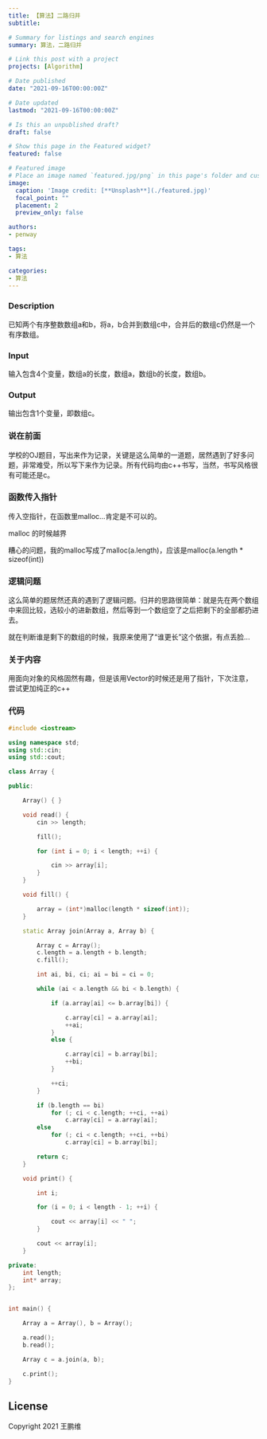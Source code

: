 ```yaml
---
title: 【算法】二路归并
subtitle: 

# Summary for listings and search engines
summary: 算法，二路归并

# Link this post with a project
projects: [Algorithm]

# Date published
date: "2021-09-16T00:00:00Z"

# Date updated
lastmod: "2021-09-16T00:00:00Z"

# Is this an unpublished draft?
draft: false

# Show this page in the Featured widget?
featured: false

# Featured image
# Place an image named `featured.jpg/png` in this page's folder and customize its options here.
image:
  caption: 'Image credit: [**Unsplash**](./featured.jpg)'
  focal_point: ""
  placement: 2
  preview_only: false

authors:
- penway

tags:
- 算法

categories:
- 算法
---
```


### Description

已知两个有序整数数组a和b，将a，b合并到数组c中，合并后的数组c仍然是一个有序数组。

### Input

输入包含4个变量，数组a的长度，数组a，数组b的长度，数组b。

### Output

输出包含1个变量，即数组c。



### 说在前面

学校的OJ题目，写出来作为记录，关键是这么简单的一道题，居然遇到了好多问题，非常难受，所以写下来作为记录。所有代码均由c++书写，当然，书写风格很有可能还是c。

### 函数传入指针

传入空指针，在函数里malloc...肯定是不可以的。

malloc 的时候越界

糟心的问题，我的malloc写成了malloc(a.length)，应该是malloc(a.length * sizeof(int))

### 逻辑问题

这么简单的题居然还真的遇到了逻辑问题。归并的思路很简单：就是先在两个数组中来回比较，选较小的进新数组，然后等到一个数组空了之后把剩下的全部都扔进去。

就在判断谁是剩下的数组的时候，我原来使用了“谁更长”这个依据，有点丢脸...

### 关于内容

用面向对象的风格固然有趣，但是该用Vector的时候还是用了指针，下次注意，尝试更加纯正的c++

### 代码

```c++
#include <iostream>

using namespace std;
using std::cin;
using std::cout;

class Array {

public:

    Array() { }

    void read() {
        cin >> length;

        fill();

        for (int i = 0; i < length; ++i) {

            cin >> array[i];
        }
    }

    void fill() {

        array = (int*)malloc(length * sizeof(int));
    }

    static Array join(Array a, Array b) {

        Array c = Array();
        c.length = a.length + b.length;
        c.fill();

        int ai, bi, ci; ai = bi = ci = 0;

        while (ai < a.length && bi < b.length) {

            if (a.array[ai] <= b.array[bi]) {

                c.array[ci] = a.array[ai];
                ++ai;
            }
            else {

                c.array[ci] = b.array[bi];
                ++bi;
            }

            ++ci;
        }

        if (b.length == bi)
            for (; ci < c.length; ++ci, ++ai)
                c.array[ci] = a.array[ai];
        else
            for (; ci < c.length; ++ci, ++bi)
                c.array[ci] = b.array[bi];

        return c;
    }

    void print() {

        int i;

        for (i = 0; i < length - 1; ++i) {

            cout << array[i] << " ";
        }

        cout << array[i];
    }

private:
    int length;
    int* array;
};


int main() {

    Array a = Array(), b = Array();

    a.read();
    b.read();

    Array c = a.join(a, b);

    c.print();
}
```




## License

Copyright 2021 王鹏维
